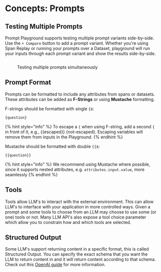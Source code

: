 # Concepts: Prompts

## Testing Multiple Prompts

Prompt Playground supports testing multiple prompt variants side-by-side. Use the `+ Compare` button to add a prompt variant. Whether you're using Span Replay or running your prompts over a Dataset, playground will run your inputs through each prompt variant and show the results side-by-side.

<figure><img src="../.gitbook/assets/Screenshot 2024-12-02 at 9.55.26 AM.png" alt=""><figcaption><p>Testing multiple prompts simultaneously</p></figcaption></figure>

## Prompt Format

Prompts can be formatted to include any attributes from spans or datasets. These attributes can be added as **F-Strings** or using **Mustache** formatting.&#x20;

F-strings should be formatted with single `{`s:

```
{question}
```

{% hint style="info" %}
To escape a `{` when using F-string, add a second `{` in front of it, e.g., \{{escaped\}} {not-escaped}. Escaping variables will remove them from inputs in the Playground.
{% endhint %}



Mustache should be formatted with double `{{`s:

```
{{question}}
```

{% hint style="info" %}
We recommend using Mustache where possible, since it supports nested attributes, e.g. `attributes.input.value`, more seamlessly
{% endhint %}

## Tools

Tools allow LLM's to interact with the external environment. This can allow LLM's to interface with your application in more controlled ways. Given a prompt and some tools to choose from an LLM may choose to use some (or one) tools or not. Many LLM API's also expose a tool choice parameter which allow you to constrain how and which tools are selected.

## Structured Output

Some LLM's support returning content in a specific format, this is called Structured Output. You can specify the exact schema that you want the LLM to return content in and it will return content according to that schema. Check out this [OpenAI guide](https://platform.openai.com/docs/guides/structured-outputs) for more information.
